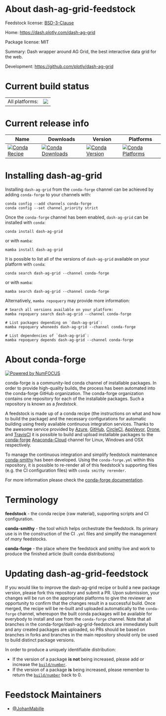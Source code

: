 About dash-ag-grid-feedstock
============================

Feedstock license: [BSD-3-Clause](https://github.com/conda-forge/dash-ag-grid-feedstock/blob/main/LICENSE.txt)

Home: https://dash.plotly.com/dash-ag-grid

Package license: MIT

Summary: Dash wrapper around AG Grid, the best interactive data grid for the web.

Development: https://github.com/plotly/dash-ag-grid

Current build status
====================


<table><tr><td>All platforms:</td>
    <td>
      <a href="https://dev.azure.com/conda-forge/feedstock-builds/_build/latest?definitionId=20608&branchName=main">
        <img src="https://dev.azure.com/conda-forge/feedstock-builds/_apis/build/status/dash-ag-grid-feedstock?branchName=main">
      </a>
    </td>
  </tr>
</table>

Current release info
====================

| Name | Downloads | Version | Platforms |
| --- | --- | --- | --- |
| [![Conda Recipe](https://img.shields.io/badge/recipe-dash--ag--grid-green.svg)](https://anaconda.org/conda-forge/dash-ag-grid) | [![Conda Downloads](https://img.shields.io/conda/dn/conda-forge/dash-ag-grid.svg)](https://anaconda.org/conda-forge/dash-ag-grid) | [![Conda Version](https://img.shields.io/conda/vn/conda-forge/dash-ag-grid.svg)](https://anaconda.org/conda-forge/dash-ag-grid) | [![Conda Platforms](https://img.shields.io/conda/pn/conda-forge/dash-ag-grid.svg)](https://anaconda.org/conda-forge/dash-ag-grid) |

Installing dash-ag-grid
=======================

Installing `dash-ag-grid` from the `conda-forge` channel can be achieved by adding `conda-forge` to your channels with:

```
conda config --add channels conda-forge
conda config --set channel_priority strict
```

Once the `conda-forge` channel has been enabled, `dash-ag-grid` can be installed with `conda`:

```
conda install dash-ag-grid
```

or with `mamba`:

```
mamba install dash-ag-grid
```

It is possible to list all of the versions of `dash-ag-grid` available on your platform with `conda`:

```
conda search dash-ag-grid --channel conda-forge
```

or with `mamba`:

```
mamba search dash-ag-grid --channel conda-forge
```

Alternatively, `mamba repoquery` may provide more information:

```
# Search all versions available on your platform:
mamba repoquery search dash-ag-grid --channel conda-forge

# List packages depending on `dash-ag-grid`:
mamba repoquery whoneeds dash-ag-grid --channel conda-forge

# List dependencies of `dash-ag-grid`:
mamba repoquery depends dash-ag-grid --channel conda-forge
```


About conda-forge
=================

[![Powered by
NumFOCUS](https://img.shields.io/badge/powered%20by-NumFOCUS-orange.svg?style=flat&colorA=E1523D&colorB=007D8A)](https://numfocus.org)

conda-forge is a community-led conda channel of installable packages.
In order to provide high-quality builds, the process has been automated into the
conda-forge GitHub organization. The conda-forge organization contains one repository
for each of the installable packages. Such a repository is known as a *feedstock*.

A feedstock is made up of a conda recipe (the instructions on what and how to build
the package) and the necessary configurations for automatic building using freely
available continuous integration services. Thanks to the awesome service provided by
[Azure](https://azure.microsoft.com/en-us/services/devops/), [GitHub](https://github.com/),
[CircleCI](https://circleci.com/), [AppVeyor](https://www.appveyor.com/),
[Drone](https://cloud.drone.io/welcome), and [TravisCI](https://travis-ci.com/)
it is possible to build and upload installable packages to the
[conda-forge](https://anaconda.org/conda-forge) [Anaconda-Cloud](https://anaconda.org/)
channel for Linux, Windows and OSX respectively.

To manage the continuous integration and simplify feedstock maintenance
[conda-smithy](https://github.com/conda-forge/conda-smithy) has been developed.
Using the ``conda-forge.yml`` within this repository, it is possible to re-render all of
this feedstock's supporting files (e.g. the CI configuration files) with ``conda smithy rerender``.

For more information please check the [conda-forge documentation](https://conda-forge.org/docs/).

Terminology
===========

**feedstock** - the conda recipe (raw material), supporting scripts and CI configuration.

**conda-smithy** - the tool which helps orchestrate the feedstock.
                   Its primary use is in the construction of the CI ``.yml`` files
                   and simplify the management of *many* feedstocks.

**conda-forge** - the place where the feedstock and smithy live and work to
                  produce the finished article (built conda distributions)


Updating dash-ag-grid-feedstock
===============================

If you would like to improve the dash-ag-grid recipe or build a new
package version, please fork this repository and submit a PR. Upon submission,
your changes will be run on the appropriate platforms to give the reviewer an
opportunity to confirm that the changes result in a successful build. Once
merged, the recipe will be re-built and uploaded automatically to the
`conda-forge` channel, whereupon the built conda packages will be available for
everybody to install and use from the `conda-forge` channel.
Note that all branches in the conda-forge/dash-ag-grid-feedstock are
immediately built and any created packages are uploaded, so PRs should be based
on branches in forks and branches in the main repository should only be used to
build distinct package versions.

In order to produce a uniquely identifiable distribution:
 * If the version of a package **is not** being increased, please add or increase
   the [``build/number``](https://docs.conda.io/projects/conda-build/en/latest/resources/define-metadata.html#build-number-and-string).
 * If the version of a package **is** being increased, please remember to return
   the [``build/number``](https://docs.conda.io/projects/conda-build/en/latest/resources/define-metadata.html#build-number-and-string)
   back to 0.

Feedstock Maintainers
=====================

* [@JohanMabille](https://github.com/JohanMabille/)

